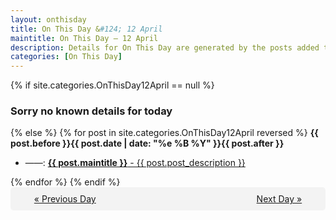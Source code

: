 ```yaml
---
layout: onthisday
title: On This Day &#124; 12 April
maintitle: On This Day — 12 April
description: Details for On This Day are generated by the posts added to the website so the content is subject to changes/updates over time.
categories: [On This Day]
---
```


{% if site.categories.OnThisDay12April == null %}
<h3>Sorry no known details for today</h3>
{% else %}
{% for post in site.categories.OnThisDay12April reversed %}
<strong>{{ post.before }}{{ post.date | date: "%e %B %Y" }}{{ post.after }}</strong>
<ul>
<li> ——: <a class="{{ post.class }}" href="{{ post.url }}"><strong>{{ post.maintitle }}</strong> - {{ post.post_description }}</a></li>
</ul>
{% endfor %}
{% endif %}
<br />
<div style="background-color: #f3f3f3; padding: 10px; border-radius: 5px; text-align: center; display: flex; justify-content: space-evenly;">
<a href="/onthisday/04/04-11">« Previous Day</a>
<span style="visibility:hidden;">[ Visit Leap Year February 29 ]</span>
<a href="/onthisday/04/04-13">Next Day »</a>
</div>

